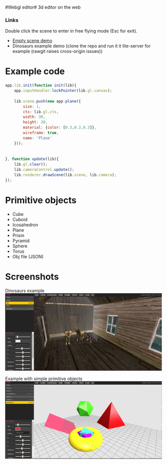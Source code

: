 #Webgl editor#
3d editor on the web

### Links
Double click the scene to enter in free flying mode (Esc for exit).
 - [Empty scene demo](https://rawgit.com/ichko/WebGLEditor/master/index.html)
 - Dinosaurs example demo (clone the repo and run it it lite-server for example (rawgit raises cross-origin issues))

# Example code
```javascript
app.lib.init(function init(lib){
	app.inputHandler.lockPointer(lib.gl.canvas);

	lib.scene.push(new app.plane({
		size: 1,
		ctx: lib.gl.ctx,
		width: 30,
		height: 30,
		material: {color: [0.3,0.3,0.3]},
		wireframe: true,
		name: 'Plane'
	}));


}, function update(lib){
	lib.gl.clear();
	lib.cameraControl.update();
	lib.renderer.drawScene(lib.scene, lib.camera);
});
```

# Primitive objects
 - Cube
 - Cuboid
 - Icosahedron
 - Plane
 - Prism
 - Pyramid
 - Sphere
 - Torus
 - Obj file (JSON)

# Screenshots

Dinosaurs example
![dinosaurs](assets/example.png)

Example with simple primitive objects
![example](assets/example_2.png)
